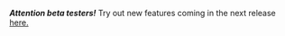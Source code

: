 **_Attention beta testers!_** Try out new features coming in the next release [here.](https://dev.gramene.org)
